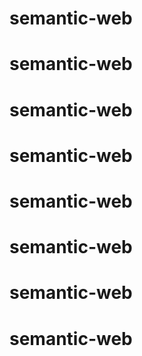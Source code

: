 # semantic-web
# semantic-web
# semantic-web
# semantic-web
# semantic-web
# semantic-web
# semantic-web
# semantic-web
